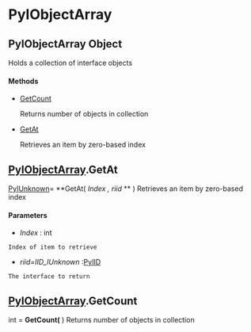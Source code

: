 # PyIObjectArray

## PyIObjectArray Object

Holds a collection of interface objects

#### Methods


  - [GetCount](PyIObjectArray.md#pyiobjectarraygetcount)

    Returns number of objects in collection&nbsp;

  - [GetAt](PyIObjectArray.md#pyiobjectarraygetat)

    Retrieves an item  by zero-based index&nbsp;

## [PyIObjectArray](#pyiobjectarray)\.GetAt

[PyIUnknown](#pyiunknown)\= **GetAt\( *Index*  *, riid* ** \)
Retrieves an item  by zero-based index

#### Parameters


  -  *Index* : int

    Index of item to retrieve

  -  *riid\=IID\_IUnknown* :[PyIID](#pyiid)

    The interface to return

## [PyIObjectArray](#pyiobjectarray)\.GetCount

int \= **GetCount\(** \)
Returns number of objects in collection
